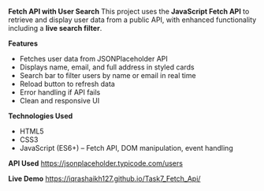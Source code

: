 **Fetch API with User Search**
This project uses the **JavaScript Fetch API** to retrieve and display user data from a public API, with enhanced functionality including a **live search filter**.

**Features**

- Fetches user data from JSONPlaceholder API
- Displays name, email, and full address in styled cards
- Search bar to filter users by name or email in real time
- Reload button to refresh data
- Error handling if API fails
- Clean and responsive UI

**Technologies Used**
- HTML5  
- CSS3  
- JavaScript (ES6+) – Fetch API, DOM manipulation, event handling

**API Used**
https://jsonplaceholder.typicode.com/users

**Live Demo**
https://iqrashaikh127.github.io/Task7_Fetch_Api/
